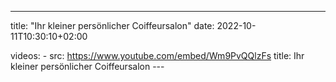 ---
title: "Ihr kleiner persönlicher Coiffeursalon"
date: 2022-10-11T10:30:10+02:00

videos:
    - src: https://www.youtube.com/embed/Wm9PvQQlzFs
      title: Ihr kleiner persönlicher Coiffeursalon
      ---
